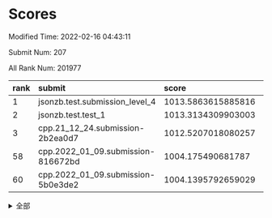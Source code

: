 # Scores

Modified Time: 2022-02-16 04:43:11

Submit Num: 207

All Rank Num: 201977

| rank |               submit               |       score        |       sigma        | pk_num |
| :--- | :--------------------------------- | :----------------- | :----------------- | :----- |
| 1    | jsonzb.test.submission_level_4     | 1013.5863615885816 | 0.8313389034294486 | 3903   |
| 2    | jsonzb.test.test_1                 | 1013.3134309903003 | 0.8062833951844871 | 3901   |
| 3    | cpp.21_12_24.submission-2b2ea0d7   | 1012.5207018080257 | 0.784895965996277  | 3900   |
| 58   | cpp.2022_01_09.submission-816672bd | 1004.175490681787  | 0.7184211927873526 | 3906   |
| 60   | cpp.2022_01_09.submission-5b0e3de2 | 1004.1395792659029 | 0.7155946326943506 | 3902   |


<details>
<summary>全部</summary>

| rank |                 submit                 |       score        |       sigma        | pk_num |
| :--- | :------------------------------------- | :----------------- | :----------------- | :----- |
| 1    | jsonzb.test.submission_level_4         | 1013.5863615885816 | 0.8313389034294486 | 3903   |
| 2    | jsonzb.test.test_1                     | 1013.3134309903003 | 0.8062833951844871 | 3901   |
| 3    | cpp.21_12_24.submission-2b2ea0d7       | 1012.5207018080257 | 0.784895965996277  | 3900   |
| 4    | gobigger.level_3.submission_level_3_16 | 1011.5935365366455 | 0.794224289409866  | 3904   |
| 5    | gobigger.level_3.submission_level_3_1  | 1011.5247311746332 | 0.7660260511716473 | 3901   |
| 6    | gobigger.level_3.submission_level_3_24 | 1011.3871817375241 | 0.7589965954474082 | 3900   |
| 7    | gobigger.level_3.submission_level_3_2  | 1011.3442631527561 | 0.8000354576443444 | 3906   |
| 8    | gobigger.level_3.submission_level_3_30 | 1011.1921773333295 | 0.7885753864330153 | 3906   |
| 9    | gobigger.level_3.submission_level_3_38 | 1011.161920905073  | 0.7647071806006844 | 3908   |
| 10   | gobigger.level_3.submission_level_3_5  | 1011.1514895175892 | 0.7660415808343027 | 3903   |
| 11   | gobigger.level_3.submission_level_3_10 | 1011.0953372297665 | 0.7660711951996733 | 3905   |
| 12   | gobigger.level_3.submission_level_3_48 | 1011.0538435705798 | 0.774179631188999  | 3901   |
| 13   | gobigger.level_3.submission_level_3_23 | 1010.8745549294746 | 0.7851663482604774 | 3903   |
| 14   | gobigger.level_3.submission_level_3_45 | 1010.8481500392425 | 0.771592614851556  | 3901   |
| 15   | gobigger.level_3.submission_level_3_41 | 1010.8070486695923 | 0.7687546608713716 | 3897   |
| 16   | gobigger.level_3.submission_level_3_20 | 1010.7367462042679 | 0.7723484680201075 | 3903   |
| 17   | gobigger.level_3.submission_level_3_17 | 1010.735309247178  | 0.7595278271531828 | 3905   |
| 18   | gobigger.level_3.submission_level_3_31 | 1010.5461593836951 | 0.7583892666598333 | 3903   |
| 19   | gobigger.level_3.submission_level_3_35 | 1010.5445812701203 | 0.748324771121045  | 3900   |
| 20   | gobigger.level_3.submission_level_3_4  | 1010.5086334507072 | 0.7750158658473352 | 3899   |
| 21   | gobigger.level_3.submission_level_3_0  | 1010.4725286333307 | 0.7847952859290427 | 3900   |
| 22   | gobigger.level_3.submission_level_3_9  | 1010.4652269189537 | 0.7713292401110691 | 3898   |
| 23   | gobigger.level_3.submission_level_3_29 | 1010.3131480783798 | 0.7672113754705042 | 3900   |
| 24   | gobigger.level_3.submission_level_3_26 | 1010.2978827845184 | 0.7676283021370381 | 3899   |
| 25   | gobigger.level_3.submission_level_3_44 | 1010.2013227413378 | 0.7751708585012281 | 3906   |
| 26   | gobigger.level_3.submission_level_3_8  | 1010.1582880349125 | 0.7730269670938326 | 3905   |
| 27   | gobigger.level_3.submission_level_3_7  | 1010.0902228364821 | 0.7685804508659259 | 3905   |
| 28   | gobigger.level_3.submission_level_3_18 | 1010.0669877266271 | 0.7449357136350909 | 3906   |
| 29   | gobigger.level_3.submission_level_3_21 | 1009.9998547577384 | 0.7768043498556377 | 3901   |
| 30   | gobigger.level_3.submission_level_3_39 | 1009.9171853753525 | 0.7357315791022506 | 3906   |
| 31   | gobigger.level_3.submission_level_3_3  | 1009.9153187473992 | 0.771653667433689  | 3901   |
| 32   | gobigger.level_3.submission_level_3_13 | 1009.9076703554249 | 0.764292545952243  | 3907   |
| 33   | gobigger.level_3.submission_level_3_42 | 1009.8399543742718 | 0.7318174063922739 | 3903   |
| 34   | gobigger.level_3.submission_level_3_36 | 1009.7871205735757 | 0.7588163914231271 | 3899   |
| 35   | gobigger.level_3.submission_level_3_49 | 1009.6998493158959 | 0.7396266549942168 | 3904   |
| 36   | gobigger.level_3.submission_level_3_37 | 1009.5993258496378 | 0.7263348937041015 | 3906   |
| 37   | gobigger.level_3.submission_level_3_34 | 1009.5682651798342 | 0.7744568967418549 | 3898   |
| 38   | gobigger.level_3.submission_level_3_32 | 1009.5193978524175 | 0.7726580653240125 | 3906   |
| 39   | gobigger.level_3.submission_level_3_40 | 1009.374696716609  | 0.753294320710167  | 3902   |
| 40   | gobigger.level_3.submission_level_3_25 | 1009.3607405935591 | 0.7435960949867845 | 3905   |
| 41   | gobigger.level_3.submission_level_3_19 | 1009.3417665002182 | 0.7560162557686263 | 3905   |
| 42   | gobigger.level_3.submission_level_3_28 | 1009.315739966768  | 0.7526781677482757 | 3905   |
| 43   | gobigger.level_3.submission_level_3_14 | 1009.2526625758035 | 0.7535199047429366 | 3905   |
| 44   | gobigger.level_3.submission_level_3_47 | 1009.2238794947357 | 0.7442761877894959 | 3907   |
| 45   | gobigger.level_3.submission_level_3_15 | 1009.2125153641861 | 0.7425170094144697 | 3905   |
| 46   | gobigger.level_3.submission_level_3_43 | 1009.0773181320885 | 0.7332476687591627 | 3904   |
| 47   | gobigger.level_3.submission_level_3_46 | 1009.0476021895905 | 0.7410889439755478 | 3903   |
| 48   | gobigger.level_3.submission_level_3_6  | 1009.0428929813016 | 0.7352867765257293 | 3907   |
| 49   | gobigger.level_3.submission_level_3_11 | 1008.9727916533998 | 0.7462048212922237 | 3899   |
| 50   | gobigger.level_3.submission_level_3_22 | 1008.8876238563981 | 0.7564999544623036 | 3901   |
| 51   | gobigger.level_3.submission_level_3_27 | 1008.6430285543438 | 0.7556761257167305 | 3903   |
| 52   | gobigger.level_3.submission_level_3_33 | 1007.6695205358565 | 0.7318354370202484 | 3897   |
| 53   | gobigger.level_3.submission_level_3_12 | 1007.4162060390081 | 0.741858580698084  | 3904   |
| 54   | gobigger.level_1.submission_level_1_26 | 1005.4200571508907 | 0.7225179591694527 | 3907   |
| 55   | gobigger.level_1.submission_level_1_30 | 1005.0445282612751 | 0.7263252379076761 | 3907   |
| 56   | gobigger.level_1.submission_level_1_35 | 1004.5827431677759 | 0.7096634220870769 | 3901   |
| 57   | gobigger.level_1.submission_level_1_20 | 1004.3326850705307 | 0.7119495575909162 | 3903   |
| 58   | cpp.2022_01_09.submission-816672bd     | 1004.175490681787  | 0.7184211927873526 | 3906   |
| 59   | gobigger.level_1.submission_level_1_37 | 1004.1518172709531 | 0.71152609603151   | 3901   |
| 60   | cpp.2022_01_09.submission-5b0e3de2     | 1004.1395792659029 | 0.7155946326943506 | 3902   |
| 61   | gobigger.level_1.submission_level_1_1  | 1004.1346873504723 | 0.7086788395268736 | 3903   |
| 62   | gobigger.level_1.submission_level_1_13 | 1004.0950090826663 | 0.7266008130129422 | 3898   |
| 63   | gobigger.level_1.submission_level_1_40 | 1004.0611041431159 | 0.7303847096744966 | 3904   |
| 64   | gobigger.level_1.submission_level_1_4  | 1004.0011117971646 | 0.7254850411091471 | 3906   |
| 65   | gobigger.level_1.submission_level_1_24 | 1003.9577545756129 | 0.736228129046379  | 3907   |
| 66   | gobigger.level_1.submission_level_1_2  | 1003.9443075848667 | 0.717923044342414  | 3908   |
| 67   | gobigger.level_1.submission_level_1_43 | 1003.9302179942714 | 0.7100396571971918 | 3904   |
| 68   | gobigger.level_1.submission_level_1_34 | 1003.9097209730704 | 0.7062293554887712 | 3901   |
| 69   | gobigger.level_1.submission_level_1_12 | 1003.8570641266698 | 0.7197787485895486 | 3899   |
| 70   | gobigger.level_1.submission_level_1_49 | 1003.848648368759  | 0.7170358951817262 | 3900   |
| 71   | gobigger.level_1.submission_level_1_6  | 1003.7942003274032 | 0.7172282904588603 | 3906   |
| 72   | gobigger.level_1.submission_level_1_17 | 1003.7283986518858 | 0.7089134133988917 | 3905   |
| 73   | gobigger.level_1.submission_level_1_44 | 1003.6166071049618 | 0.7191768840805507 | 3904   |
| 74   | gobigger.level_1.submission_level_1_47 | 1003.5870866885806 | 0.726606292946526  | 3901   |
| 75   | gobigger.level_1.submission_level_1_11 | 1003.5248327505093 | 0.7279929417851659 | 3905   |
| 76   | gobigger.level_1.submission_level_1_46 | 1003.3939043658074 | 0.722828209840187  | 3904   |
| 77   | gobigger.level_1.submission_level_1_14 | 1003.3698718468626 | 0.7033926417950463 | 3906   |
| 78   | gobigger.level_1.submission_level_1_22 | 1003.3082050088858 | 0.7059095479269518 | 3903   |
| 79   | gobigger.level_1.submission_level_1_33 | 1003.2224565088319 | 0.7136622201039656 | 3901   |
| 80   | gobigger.level_1.submission_level_1_45 | 1003.1839865456851 | 0.7102391420179128 | 3904   |
| 81   | gobigger.level_1.submission_level_1_15 | 1003.179389588587  | 0.7086887407002535 | 3902   |
| 82   | gobigger.level_1.submission_level_1_5  | 1003.0834659252432 | 0.7147842588330446 | 3902   |
| 83   | gobigger.level_1.submission_level_1_18 | 1003.0717027559681 | 0.7140282533397089 | 3902   |
| 84   | gobigger.level_1.submission_level_1_0  | 1003.0498608569592 | 0.7161978056451159 | 3901   |
| 85   | gobigger.level_1.submission_level_1_21 | 1003.0230136307501 | 0.7234063512946746 | 3899   |
| 86   | gobigger.level_1.submission_level_1_9  | 1002.9754101118284 | 0.7065775177236566 | 3903   |
| 87   | gobigger.level_1.submission_level_1_28 | 1002.958890788412  | 0.714454024018134  | 3905   |
| 88   | gobigger.level_1.submission_level_1_36 | 1002.9025308260683 | 0.7132796521097294 | 3903   |
| 89   | gobigger.level_1.submission_level_1_10 | 1002.8676846923535 | 0.7252841572112236 | 3901   |
| 90   | gobigger.level_1.submission_level_1_8  | 1002.8250568248969 | 0.7095778249089123 | 3903   |
| 91   | gobigger.level_1.submission_level_1_16 | 1002.7995416507181 | 0.7207283153570867 | 3904   |
| 92   | gobigger.level_1.submission_level_1_19 | 1002.7969788592692 | 0.7128933047555546 | 3904   |
| 93   | gobigger.level_1.submission_level_1_29 | 1002.7442477391763 | 0.7139021115864833 | 3905   |
| 94   | gobigger.level_1.submission_level_1_31 | 1002.740067796021  | 0.7125010304034202 | 3905   |
| 95   | gobigger.level_1.submission_level_1_41 | 1002.7387302315267 | 0.7213983613136422 | 3903   |
| 96   | gobigger.level_1.submission_level_1_27 | 1002.6933788511867 | 0.7238837578812141 | 3908   |
| 97   | gobigger.level_1.submission_level_1_23 | 1002.6901129988386 | 0.7175660813068868 | 3906   |
| 98   | gobigger.level_1.submission_level_1_48 | 1002.5886638581933 | 0.7300268426849807 | 3905   |
| 99   | gobigger.level_1.submission_level_1_7  | 1002.4868639114258 | 0.7132867672223299 | 3899   |
| 100  | gobigger.level_1.submission_level_1_25 | 1002.4805756926947 | 0.704220457757485  | 3904   |
| 101  | gobigger.level_1.submission_level_1_3  | 1002.4359737519204 | 0.7025464155910001 | 3905   |
| 102  | gobigger.level_1.submission_level_1_32 | 1002.2938638428304 | 0.7112481124987737 | 3906   |
| 103  | gobigger.level_1.submission_level_1_39 | 1001.8338306982705 | 0.7139610029270482 | 3903   |
| 104  | gobigger.level_1.submission_level_1_38 | 1001.7811354630092 | 0.709594446042163  | 3904   |
| 105  | gobigger.level_1.submission_level_1_42 | 1001.664721709682  | 0.7183847979500722 | 3901   |
| 106  | gobigger.random.submission_random_25   | 997.3937749975739  | 0.708051933656818  | 3902   |
| 107  | gobigger.random.submission_random_47   | 997.034477654978   | 0.7063471275718893 | 3898   |
| 108  | gobigger.random.submission_random_44   | 997.0277937157741  | 0.703215609979896  | 3903   |
| 109  | gobigger.random.submission_random_48   | 996.6922751526928  | 0.7103227624829033 | 3905   |
| 110  | gobigger.random.submission_random_0    | 996.6704783760287  | 0.7106160062258838 | 3899   |
| 111  | gobigger.random.submission_random_29   | 996.6162447190682  | 0.7150360452765147 | 3906   |
| 112  | gobigger.random.submission_random_14   | 996.6133128770928  | 0.7034877803259768 | 3908   |
| 113  | gobigger.random.submission_random_2    | 996.6020550995063  | 0.7248100868990859 | 3904   |
| 114  | gobigger.random.submission_random_37   | 996.6017404974335  | 0.7174607563852243 | 3902   |
| 115  | gobigger.random.submission_random_17   | 996.4973996972286  | 0.716347625029086  | 3907   |
| 116  | gobigger.random.submission_random_23   | 996.4517944010748  | 0.7128687533740745 | 3897   |
| 117  | gobigger.random.submission_random_33   | 996.436012548827   | 0.7086934774777447 | 3898   |
| 118  | gobigger.random.submission_random_11   | 996.4087962126648  | 0.7293499061221577 | 3907   |
| 119  | gobigger.random.submission_random_38   | 996.3948791314738  | 0.7026553427557067 | 3905   |
| 120  | gobigger.random.submission_random_15   | 996.3302628465926  | 0.7048806675898159 | 3906   |
| 121  | gobigger.random.submission_random_39   | 996.3105366276892  | 0.712670511958703  | 3902   |
| 122  | gobigger.random.submission_random_42   | 996.28676166717    | 0.7168191947627969 | 3901   |
| 123  | gobigger.random.submission_random_4    | 996.233568468858   | 0.7090276782039916 | 3899   |
| 124  | gobigger.random.submission_random_5    | 996.2008079506326  | 0.7058587048960061 | 3899   |
| 125  | gobigger.random.submission_random_43   | 996.1706225785175  | 0.7169497003935665 | 3901   |
| 126  | gobigger.random.submission_random_10   | 996.1180043259953  | 0.706698354887439  | 3905   |
| 127  | gobigger.random.submission_random_3    | 996.0488626276896  | 0.7195331430716754 | 3908   |
| 128  | gobigger.random.submission_random_34   | 995.9864103947913  | 0.7293547236080566 | 3904   |
| 129  | gobigger.random.submission_random_8    | 995.9759123591739  | 0.7149438933691902 | 3900   |
| 130  | gobigger.random.submission_random_16   | 995.8818468897522  | 0.7039663963982814 | 3901   |
| 131  | gobigger.random.submission_random_7    | 995.8724607736448  | 0.7287209790451318 | 3905   |
| 132  | gobigger.random.submission_random_30   | 995.8097592855066  | 0.7120695590650615 | 3901   |
| 133  | gobigger.random.submission_random_28   | 995.7827442871327  | 0.7153202365689703 | 3903   |
| 134  | gobigger.random.submission_random_13   | 995.6870822368408  | 0.7090972570474166 | 3904   |
| 135  | gobigger.random.submission_random_49   | 995.6620345831708  | 0.7148519887708056 | 3902   |
| 136  | gobigger.random.submission_random_41   | 995.6533580051077  | 0.7229824500396898 | 3904   |
| 137  | gobigger.random.submission_random_26   | 995.5823487244442  | 0.7146001813723374 | 3906   |
| 138  | gobigger.random.submission_random_21   | 995.5328062426529  | 0.7141177529282858 | 3905   |
| 139  | gobigger.random.submission_random_45   | 995.4834126079019  | 0.7062662008808026 | 3902   |
| 140  | gobigger.random.submission_random_6    | 995.4625887800876  | 0.7042803245118094 | 3903   |
| 141  | gobigger.random.submission_random_35   | 995.4596143059838  | 0.7178636523037867 | 3897   |
| 142  | gobigger.random.submission_random_32   | 995.448652512081   | 0.7036223841235147 | 3903   |
| 143  | gobigger.random.submission_random_9    | 995.4338101063815  | 0.7193913757544554 | 3906   |
| 144  | gobigger.random.submission_random_27   | 995.4155648540092  | 0.6949487881200762 | 3904   |
| 145  | gobigger.random.submission_random_12   | 995.3370644557067  | 0.7175024783379729 | 3904   |
| 146  | gobigger.random.submission_random_20   | 995.3338500412046  | 0.7066730946360253 | 3904   |
| 147  | gobigger.random.submission_random_18   | 995.2346235091165  | 0.7214194912347204 | 3903   |
| 148  | gobigger.random.submission_random_46   | 995.200889972595   | 0.7241576288989894 | 3902   |
| 149  | gobigger.random.submission_random_36   | 995.1871441456467  | 0.7121937202345048 | 3897   |
| 150  | gobigger.random.submission_random_22   | 995.1679507477301  | 0.722530447797761  | 3903   |
| 151  | gobigger.random.submission_random_1    | 995.1384017494936  | 0.7352077753668196 | 3906   |
| 152  | gobigger.random.submission_random_19   | 994.8998145916524  | 0.7065790780490651 | 3905   |
| 153  | gobigger.random.submission_random_31   | 994.8788232887183  | 0.702786484176983  | 3900   |
| 154  | gobigger.random.submission_random_40   | 994.8286663411642  | 0.711528714420252  | 3902   |
| 155  | gobigger.random.submission_random_24   | 994.7995704692019  | 0.7113284663152147 | 3907   |
| 156  | gobigger.level_2.submission_level_2_39 | 994.7505104538072  | 0.7195968700527392 | 3900   |
| 157  | gobigger.level_2.submission_level_2_2  | 993.744431589293   | 0.7346139050962888 | 3903   |
| 158  | gobigger.level_2.submission_level_2_23 | 993.668174411975   | 0.7257759975725989 | 3903   |
| 159  | gobigger.level_2.submission_level_2_21 | 993.6423637614738  | 0.7412977875647082 | 3900   |
| 160  | gobigger.level_2.submission_level_2_45 | 993.4887288336672  | 0.7321061812107267 | 3905   |
| 161  | gobigger.level_2.submission_level_2_26 | 993.4589550355281  | 0.7370601257178743 | 3901   |
| 162  | gobigger.level_2.submission_level_2_31 | 993.1785246847634  | 0.7193898086454175 | 3900   |
| 163  | gobigger.level_2.submission_level_2_34 | 993.1528682367907  | 0.7287155474444622 | 3908   |
| 164  | gobigger.level_2.submission_level_2_1  | 993.138426743464   | 0.7263411646474304 | 3904   |
| 165  | gobigger.level_2.submission_level_2_4  | 993.0488387761336  | 0.72124406028244   | 3900   |
| 166  | gobigger.level_2.submission_level_2_27 | 993.0256056614456  | 0.7325750972872113 | 3906   |
| 167  | gobigger.level_2.submission_level_2_16 | 993.0157703245036  | 0.7270862144122496 | 3903   |
| 168  | gobigger.level_2.submission_level_2_9  | 993.0120396942369  | 0.7312571727615563 | 3898   |
| 169  | gobigger.level_2.submission_level_2_29 | 992.9031620302129  | 0.7457657932244631 | 3902   |
| 170  | gobigger.level_2.submission_level_2_37 | 992.7457356603508  | 0.7475350300728766 | 3898   |
| 171  | gobigger.level_2.submission_level_2_30 | 992.677402157634   | 0.7348176551824573 | 3897   |
| 172  | gobigger.level_2.submission_level_2_36 | 992.6406716559123  | 0.7537312150817029 | 3905   |
| 173  | gobigger.level_2.submission_level_2_8  | 992.6396654769908  | 0.7288726882015708 | 3901   |
| 174  | gobigger.level_2.submission_level_2_24 | 992.6241039599497  | 0.7302224313544953 | 3897   |
| 175  | gobigger.level_2.submission_level_2_22 | 992.4977202663443  | 0.7398588875804505 | 3900   |
| 176  | gobigger.level_2.submission_level_2_10 | 992.376448437058   | 0.7474755162842509 | 3901   |
| 177  | gobigger.level_2.submission_level_2_15 | 992.2059114066918  | 0.7344153268675987 | 3901   |
| 178  | gobigger.level_2.submission_level_2_7  | 992.1889711312906  | 0.7365781696491582 | 3903   |
| 179  | gobigger.level_2.submission_level_2_32 | 992.1606322660889  | 0.7626216255616755 | 3903   |
| 180  | gobigger.level_2.submission_level_2_33 | 992.125213765657   | 0.7338482325101104 | 3900   |
| 181  | gobigger.level_2.submission_level_2_6  | 992.0288706780925  | 0.7316017114837502 | 3906   |
| 182  | gobigger.level_2.submission_level_2_5  | 992.0153548288251  | 0.7417964962271858 | 3907   |
| 183  | gobigger.level_2.submission_level_2_41 | 991.9841916440291  | 0.7616877415640011 | 3906   |
| 184  | gobigger.level_2.submission_level_2_44 | 991.9832405170836  | 0.7606811847725412 | 3905   |
| 185  | gobigger.level_2.submission_level_2_18 | 991.960769213358   | 0.7261789209628287 | 3899   |
| 186  | gobigger.level_2.submission_level_2_49 | 991.9009888231542  | 0.7359696191913936 | 3901   |
| 187  | gobigger.level_2.submission_level_2_19 | 991.5407129719919  | 0.7421005541998836 | 3909   |
| 188  | gobigger.level_2.submission_level_2_42 | 991.5236078549776  | 0.7626879130065247 | 3904   |
| 189  | gobigger.level_2.submission_level_2_28 | 991.465836457195   | 0.7296916338970069 | 3907   |
| 190  | gobigger.level_2.submission_level_2_46 | 991.3575735601378  | 0.7911933784379394 | 3906   |
| 191  | gobigger.level_2.submission_level_2_40 | 991.203371613523   | 0.7430581195122614 | 3901   |
| 192  | gobigger.level_2.submission_level_2_43 | 991.0356227091997  | 0.7770330326855475 | 3904   |
| 193  | gobigger.level_2.submission_level_2_47 | 991.0324979639588  | 0.7606066685271167 | 3896   |
| 194  | gobigger.level_2.submission_level_2_35 | 990.9597551744913  | 0.7663482763226601 | 3909   |
| 195  | gobigger.level_2.submission_level_2_38 | 990.9471444125471  | 0.7498099864575    | 3905   |
| 196  | gobigger.level_2.submission_level_2_11 | 990.8636352825382  | 0.7656945607045287 | 3908   |
| 197  | gobigger.level_2.submission_level_2_25 | 990.8587907194394  | 0.7530957878942364 | 3903   |
| 198  | gobigger.level_2.submission_level_2_17 | 990.8135318825834  | 0.7696449369732319 | 3906   |
| 199  | gobigger.level_2.submission_level_2_0  | 990.4664806486753  | 0.7658674264746003 | 3896   |
| 200  | gobigger.level_2.submission_level_2_12 | 990.4318164066962  | 0.7402915791502653 | 3901   |
| 201  | gobigger.level_2.submission_level_2_20 | 990.3830454784528  | 0.7593029470589295 | 3898   |
| 202  | gobigger.level_2.submission_level_2_48 | 990.329683209129   | 0.7711760336245718 | 3906   |
| 203  | gobigger.level_2.submission_level_2_13 | 990.1980521845084  | 0.758050892982296  | 3903   |
| 204  | gobigger.level_2.submission_level_2_3  | 990.1671251109499  | 0.7492746035189318 | 3907   |
| 205  | gobigger.level_2.submission_level_2_14 | 989.9666752875404  | 0.7532428154420212 | 3903   |
| 206  | gobigger.none.submission_none_1        | 978.6288948473226  | 1.2511449671924477 | 3902   |
| 207  | gobigger.none.submission_none_0        | 978.1145350173847  | 1.4002581857634027 | 3899   |

</details>